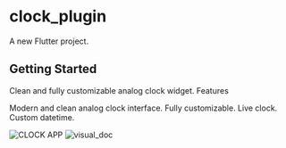 # clock_plugin

A new Flutter project.

## Getting Started

Clean and fully customizable analog clock widget.
Features 

Modern and clean analog clock interface.
Fully customizable.
Live clock.
Custom datetime.

![CLOCK APP](https://user-images.githubusercontent.com/1903981/134988306-3ec89a04-03fb-42bd-bb93-8fd0b6b8b70b.jpg)
![visual_doc](https://user-images.githubusercontent.com/1903981/134988353-40f4aef7-9111-4685-9d2b-3f0734af5436.png)
